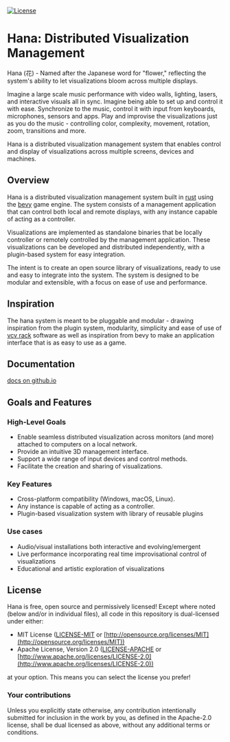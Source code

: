 [![License](https://img.shields.io/badge/license-MIT%2FApache-blue.svg)](https://github.com/bevyengine/bevy#license)
# Hana: Distributed Visualization Management
Hana (花) - Named after the Japanese word for "flower," reflecting the system's ability to let visualizations bloom across multiple displays.

Imagine a large scale music performance with video walls, lighting, lasers, and interactive visuals all in sync. Imagine being able to set up and control it with ease. Synchronize to the music, control it with input from keyboards, microphones, sensors and apps. Play and improvise the visualizations just as you do the music - controlling color, complexity, movement, rotation, zoom, transitions and more.

Hana is a distributed visualization management system that enables control and display of visualizations across multiple screens, devices and machines.
## Overview
Hana is a distributed visualization management system built in [rust](https://www.rust-lang.org) using the [bevy](https://bevyengine.org/) game engine. The system consists of a management application that can control both local and remote displays, with any instance capable of acting as a controller.

Visualizations are implemented as standalone binaries that be locally controller or remotely controlled by the management application. These visualizations can be developed and distributed independently, with a plugin-based system for easy integration.

The intent is to create an open source library of visualizations, ready to use and easy to integrate into the system. The system is designed to be modular and extensible, with a focus on ease of use and performance.
## Inspiration
The hana system is meant to be pluggable and modular - drawing inspiration from the plugin system, modularity, simplicity and ease of use of [vcv rack](https://vcvrack.com) software as well as inspiration from bevy to make an application interface that is as easy to use as a game.
## Documentation
[docs on github.io](https://natepiano.github.io/hana/)
## Goals and Features
### High-Level Goals
- Enable seamless distributed visualization across monitors (and more) attached to computers on a local network.
- Provide an intuitive 3D management interface.
- Support a wide range of input devices and control methods.
- Facilitate the creation and sharing of visualizations.
### Key Features
- Cross-platform compatibility (Windows, macOS, Linux).
- Any instance is capable of acting as a controller.
- Plugin-based visualization system with library of reusable plugins
### Use cases
- Audio/visual installations both interactive and evolving/emergent
- Live performance incorporating real time improvisational control of visualizations
- Educational and artistic exploration of visualizations
## License
Hana is free, open source and permissively licensed!
Except where noted (below and/or in individual files), all code in this repository is dual-licensed under either:

* MIT License ([LICENSE-MIT](LICENSE-MIT) or [http://opensource.org/licenses/MIT](http://opensource.org/licenses/MIT))
* Apache License, Version 2.0 ([LICENSE-APACHE](LICENSE-APACHE) or [http://www.apache.org/licenses/LICENSE-2.0](http://www.apache.org/licenses/LICENSE-2.0))

at your option.
This means you can select the license you prefer!

### Your contributions

Unless you explicitly state otherwise,
any contribution intentionally submitted for inclusion in the work by you,
as defined in the Apache-2.0 license,
shall be dual licensed as above,
without any additional terms or conditions.
